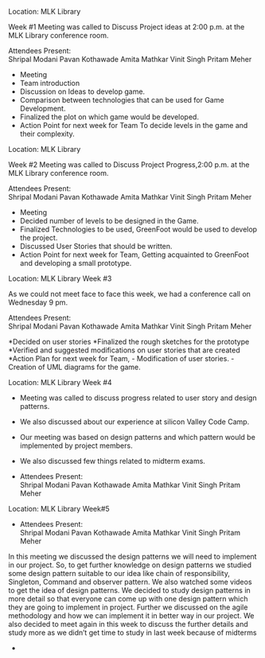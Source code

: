 Location: MLK Library

Week #1
Meeting was called to Discuss Project ideas at 2:00 p.m. at the MLK Library conference room. 

Attendees Present:  
Shripal Modani
Pavan Kothawade
Amita Mathkar
Vinit Singh
Pritam Meher

* Meeting
* Team introduction
* Discussion on Ideas to develop game.
* Comparison between technologies that can be used for Game Development.
* Finalized the plot on which game would be developed.
* Action Point for next week for Team
     To decide levels in the game and their complexity.


Location: MLK Library

Week #2
Meeting was called to Discuss Project Progress,2:00 p.m. at the MLK Library conference room. 

Attendees Present:  
Shripal Modani
Pavan Kothawade
Amita Mathkar
Vinit Singh
Pritam Meher

* Meeting
* Decided number of levels to be designed in the Game.
* Finalized Technologies to be used, GreenFoot would be used to develop the project.
* Discussed User Stories that should be written.
* Action Point for next week for Team,
     Getting acquainted to GreenFoot and developing a small prototype.

Location: MLK Library
Week #3

As we could not meet face to face this week, we had a conference call on Wednesday 9 pm.

Attendees Present:  
Shripal Modani
Pavan Kothawade
Amita Mathkar
Vinit Singh
Pritam Meher

*Decided on user stories
*Finalized the rough sketches for the prototype
*Verified and suggested modifications on user stories that are created
*Action Plan for next week for Team,
	- Modification of user stories.
	- Creation of UML diagrams for the game.
	

Location: MLK Library
Week #4

* Meeting was called to discuss progress related to user story and design patterns.
* We also discussed about our experience at silicon Valley Code Camp.
* Our meeting was based on design patterns and which pattern would be implemented by project members.
* We also discussed few things related to midterm exams.

* Attendees Present:  
Shripal Modani
Pavan Kothawade
Amita Mathkar
Vinit Singh
Pritam Meher

Location: MLK Library
Week#5
* Attendees Present:  
Shripal Modani
Pavan Kothawade
Amita Mathkar
Vinit Singh
Pritam Meher

In this meeting we discussed the design patterns we will need to implement in our project.
So, to get further knowledge on design patterns we studied some design pattern suitable to our idea like chain of responsibility, Singleton, Command and observer pattern. We also watched some videos to get the idea of design patterns.
We decided to study design patterns in more detail so that everyone can come up with one design pattern which they are going to implement in project. Further we discussed on the agile methodology and how we can implement it in better way in our project.
We also decided to meet again in this week to discuss the further details and study more as we didn’t get time to study in last week because of midterms






*